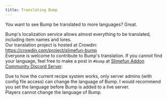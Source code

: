 ```yaml
---
title: Translating Bump
---
```


You want to see Bump be translated to more languages? Great.

Bump's localization service allows almost everything to be translated, including item names and lores.  
Our translation project is hosted at Crowdin: <https://crowdin.com/project/slimefun-bump>  
Everyone is welcome to contribute to Bump's translation. If you cannot find your language, feel free to make a post in `#bump` at [Slimefun Addon Community Discord Server](https://discord.gg/SqD3gg5SAU).

Due to how the current recipe system works, only server admins (with config file access) can change the language of Bump. I would recommend you set the language before Bump is added to a live server.  
Players cannot change the language of Bump.
